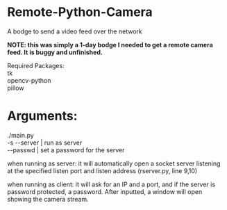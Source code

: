 # Remote-Python-Camera
A bodge to send a video feed over the network

<b>NOTE: this was simply a 1-day bodge I needed to get a remote camera feed. It is buggy and unfinished.</b>

Required Packages:  
tk  
opencv-python  
pillow  

# Arguments:
./main.py  
  -s --server | run as server  
  --passwd    | set a password for the server  

when running as server:
it will automatically open a socket server listening at the specified listen port and listen address (rserver.py, line 9,10)

when running as client:
it will ask for an IP and a port, and if the server is password protected, a password. After inputted, a window will open showing the camera stream.
